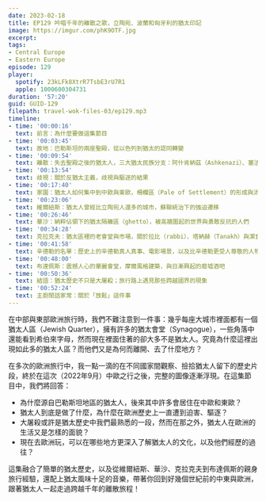 ```yaml
---
date: 2023-02-18
title: EP129 吟唱千年的離散之歌，立陶宛、波蘭和匈牙利的猶太印記
image: https://imgur.com/phK9OTF.jpg
excerpt: 
tags:
- Central Europe
- Eastern Europe
episode: 129
player:
  spotify: 23kLFk8XtrR7TsbE3rU7R1
  apple: 1000600304731
duration: '57:20'
guid: GUID-129
filepath: travel-wok-files-03/ep129.mp3
timeline:
- time: '00:00:16'
  text: 前言：為什麼要做這集節目
- time: '00:03:45'
  text: 故地：巴勒斯坦的兩座聖殿，從以色列到猶太的認同轉變
- time: '00:09:54'
  text: 離散：失去聖殿之後的猶太人，三大猶太民族分支：阿什肯納茲（Ashkenazi）、塞法迪（Sephardi）與米茲拉（Mizrahi）
- time: '00:13:54'
  text: 歧視：關於反猶太主義，歧視與驅逐的結果
- time: '00:17:40'
  text: 家園：猶太人如何集中到中歐與東歐，柵欄區（Pale of Settlement）的形成與消失
- time: '00:23:06'
  text: 維爾紐斯：猶太人曾經比立陶宛人還多的城市，蘇聯統治下的強迫遷移
- time: '00:26:46'
  text: 華沙：納粹佔領下的猶太隔離區（ghetto），被高牆圍起的世界與勇敢反抗的人們
- time: '00:34:28'
  text: 克拉克夫：猶太區裡的老會堂與市場，關於拉比（rabbi）、塔納赫（Tanakh）與潔食（kosher）
- time: '00:41:58'
  text: 辛德勒的名單：歷史上的辛德勒真人真事、電影場景，以及比辛德勒更受人尊敬的人物 Tadeusz Pankiewicz
- time: '00:48:00'
  text: 布達佩斯：震撼人心的華麗會堂，摩爾風格建築，與日漸興起的廢墟酒吧
- time: '00:50:36'
  text: 結語：猶太歷史不只是大屠殺；旅行路上遇見那些跨越國界的現象
- time: '00:52:24'
  text: 主廚閒話家常：關於「放鬆」這件事
---
```

在中部與東部歐洲旅行時，我們不難注意到一件事：幾乎每座大城市裡面都有一個猶太人區（Jewish Quarter），擁有許多的猶太會堂（Synagogue），一些角落中還能看到希伯來字母，然而現在裡面住著的卻大多不是猶太人。究竟為什麼這裡出現如此多的猶太人區？而他們又是為何而離開、去了什麼地方？

在多次的歐洲旅行中，我一點一滴的在不同國家間觀察、撿拾猶太人留下的歷史片段，終於在這次（2022年9月）中歐之行之後，完整的圖像逐漸浮現。在這集節目中，我們將回答：

* 為什麼源自巴勒斯坦地區的猶太人，後來其中許多會居住在中歐和東歐？
* 猶太人到底是做了什麼，為什麼在歐洲歷史上一直遭到迫害、驅逐？
* 大屠殺或許是猶太歷史中我們最熟悉的一段，然而在那之外，猶太人在歐洲的生活又是怎樣的面貌？
* 現在去歐洲玩，可以在哪些地方更深入了解猶太人的文化，以及他們經歷的過往？

這集融合了簡單的猶太歷史，以及從維爾紐斯、華沙、克拉克夫到布達佩斯的親身旅行經驗，還配上猶太風味十足的音樂，帶著你回到好幾個世紀前的中東與歐洲，跟著猶太人一起走過跨越千年的離散旅程！
